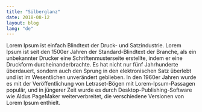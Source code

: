 ```yaml
---
title: "Silberglanz"
date: 2018-08-12
layout: blog
lang: "de"
---
```


Lorem Ipsum ist einfach Blindtext der Druck- und Satzindustrie. Lorem Ipsum ist seit den 1500er Jahren der Standard-Blindtext der Branche, als ein unbekannter Drucker eine Schriftenmusterseite erstellte, indem er eine Druckform durcheinanderbrachte. Es hat nicht nur fünf Jahrhunderte überdauert, sondern auch den Sprung in den elektronischen Satz überlebt und ist im Wesentlichen unverändert geblieben. In den 1960er Jahren wurde es mit der Veröffentlichung von Letraset-Bögen mit Lorem-Ipsum-Passagen populär, und in jüngerer Zeit wurde es durch Desktop-Publishing-Software wie Aldus PageMaker weiterverbreitet, die verschiedene Versionen von Lorem Ipsum enthielt.
